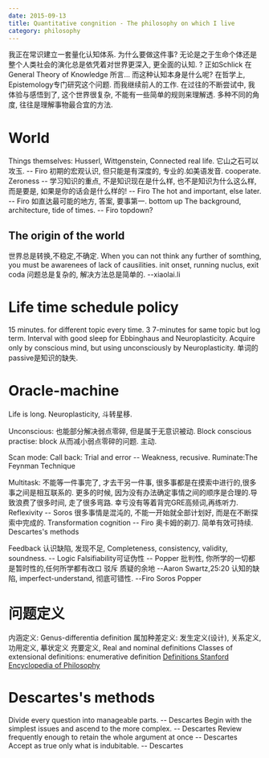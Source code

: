 ```yaml
---
date: 2015-09-13
title: Quantitative congnition - The philosophy on which I live
category: philosophy
---
```

我正在常识建立一套量化认知体系. 为什么要做这件事? 无论是之于生命个体还是整个人类社会的演化总是依凭着对世界更深入, 
更全面的认知. ? 正如Schlick 在General Theory of Knowledge 所言... 而这种认知本身是什么呢? 在哲学上, 
Epistemology专门研究这个问题. 而我继续前人的工作.
在过往的不断尝试中, 我体验与感悟到了, 这个世界很复杂, 不能有一些简单的规则来理解透.
多种不同的角度, 往往是理解事物最合宜的方法.

# World
Things themselves: Husserl, Wittgenstein, Connected real life.
它山之石可以攻玉. -- Firo 初期的宏观认识, 但只能是有深度的, 专业的.如美语发音. cooperate.
Zeroness -- 学习知识的重点, 不是知识现在是什么样, 也不是知识为什么这么样, 而是要是, 如果是你的话会是什么样的! -- Firo
The hot and important, else later. -- Firo 如直达最可能的地方, 答案, 要事第一. bottom up
The background, architecture, tide of times. -- Firo topdown?

## The origin of the world
世界总是转换,不稳定,不确定.
When you can not think any further of somthing, you must be awarenees of lack of causilities.
init onset, running nuclus, exit coda
问题总是复杂的, 解决方法总是简单的.  --xiaolai.li

# Life time schedule policy
15 minutes. for different topic every time.
3 7-minutes for same topic but log term.
Interval with good sleep for Ebbinghaus and Neuroplasticity.
Acquire only by conscious mind, but using unconsciously by Neuroplasticity.
单词的passive是知识的缺失.

# Oracle-machine
Life is long.
Neuroplasticity, 斗转星移.

Unconscious: 也能部分解决弱点零碎, 但是属于无意识被动.
Block conscious practise: block 从而减小弱点零碎的问题. 主动.

Scan mode: 
Call back: Trial and error -- Weakness, recusive.
Ruminate:The Feynman Technique


Multitask: 不能等一件事完了, 才去干另一件事, 很多事都是在摸索中进行的,很多事之间是相互联系的. 更多的时候,
因为没有办法确定事情之间的顺序是合理的.导致浪费了很多时间, 走了很多弯路. 幸亏没有等着背完GRE高频词,再练听力.
Reflexivity -- Soros  很多事情是混沌的, 不能一开始就全部计划好, 而是在不断探索中完成的.
Transformation cognition -- Firo
奥卡姆的剃刀. 简单有效可持续.
Descartes's methods

Feedback 认识缺陷, 发现不足, 
Completeness, consistency, validity, soundness. -- Logic
Falsifiability可证伪性 -- Popper
批判性, 你所学的一切都是暂时性的,任何所学都有改口 驳斥 质疑的余地 --Aaron Swartz,25:20
认知的缺陷, imperfect-understand, 彻底可错性. --Firo Soros Popper

# 问题定义
内涵定义: Genus-differentia definition 属加种差定义: 发生定义(设计), 关系定义, 功用定义, 摹状定义
充要定义, Real and nominal definitions
Classes of extensional definitions: enumerative definition
[Definitions Stanford Encyclopedia of Philosophy](http://plato.stanford.edu/entries/definitions/)

# Descartes's methods
Divide every question into manageable parts. -- Descartes
Begin with the simplest issues and ascend to the more complex. -- Descartes
Review frequently enough to retain the whole argument at once -- Descartes
Accept as true only what is indubitable. -- Descartes
